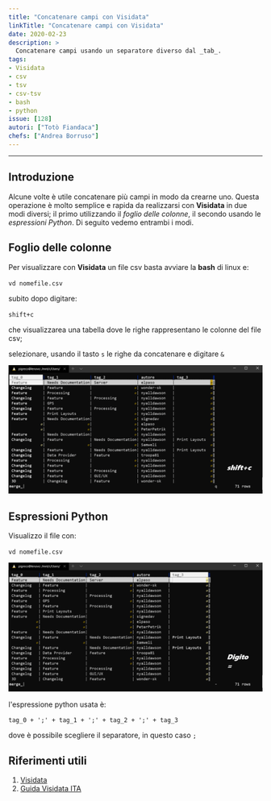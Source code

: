```yaml
---
title: "Concatenare campi con Visidata"
linkTitle: "Concatenare campi con Visidata"
date: 2020-02-23
description: >
  Concatenare campi usando un separatore diverso dal _tab_.
tags:
- Visidata
- csv
- tsv
- csv-tsv
- bash
- python
issue: [128]
autori: ["Totò Fiandaca"]
chefs: ["Andrea Borruso"]
---
```


---

## Introduzione

Alcune volte è utile concatenare più campi in modo da crearne uno. Questa operazione è molto semplice e rapida da realizzarsi con **Visidata** in due modi diversi; il primo utilizzando il _foglio delle colonne_, il secondo usando le _espressioni Python_. Di seguito vedemo entrambi i modi.

## Foglio delle colonne

Per visualizzare con **Visidata** un file csv basta avviare la **bash** di linux e:

`vd nomefile.csv`

subito dopo digitare:

`shift+c`

che visualizzarea una tabella dove le righe rappresentano le colonne del file csv;

selezionare, usando il tasto `s` le righe da concatenare e digitare `&`

![](./concatenare.gif)

## Espressioni Python

Visualizzo il file con:

`vd nomefile.csv`

![](./concatenare2.gif)

l'espressione python usata è:

```
tag_0 + ';' + tag_1 + ';' + tag_2 + ';' + tag_3
```

dove è possibile scegliere il separatore, in questo caso `;`

## Riferimenti utili

1. [Visidata](http://visidata.org/man/)
2. [Guida Visidata ITA](https://github.com/ondata/guidaVisiData/blob/master/testo/README.md)